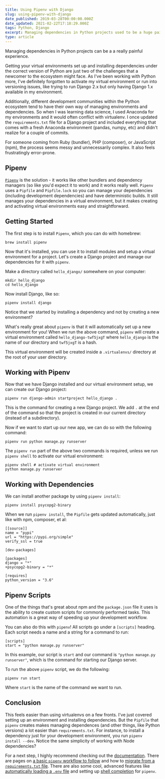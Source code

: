 ```yaml
---
title: Using Pipenv with Django
slug: using-pipenv-with-django
date_published: 2019-03-28T00:00:00.000Z
date_updated: 2021-02-22T17:18:29.000Z
tags: Python, Django
excerpt: Managing dependencies in Python projects used to be a huge pain, but it's a lot easier now with Pipenv
type: article
---
```


Managing dependencies in Python projects can be a a really painful experience.

Getting your virtual environments set up and installing dependencies under the correct version of Python are just two of the challenges that a newcomer to the ecosystem might face. As I've been working with Python more, I've definitely forgotten to activate my virtual environment or run into versioning issues, like trying to run Django 2.x but only having Django 1.x available in my environment.

Additionally, different development communities within the Python ecosystem tend to have their own way of managing environments and dependencies. So when I was learning data science, I used Anaconda for my environments and it would often conflict with virtualenv. I once updated the `requirements.txt` file for a Django project and included everything that comes with a fresh Anaconda environment (pandas, numpy, etc) and didn't realize for a couple of commits.

For someone coming from Ruby (bundler), PHP (composer), or JavaScript (npm), the process seems messy and unnecessarily complex. It also feels frustratingly error-prone.

## Pipenv

[`Pipenv`](https://pipenv.readthedocs.io/en/latest/) is the solution - it works like other bundlers and dependency managers (so like you'd expect it to work) and it works really well. `Pipenv` uses a `Pipfile` and `Pipfile.lock` so you can manage your dependencies (including development dependencies) and have deterministic builds. It still manages your dependencies in a virtual environment, but it makes creating and activating virtual environments easy and straightforward.

## Getting Started

The first step is to install `Pipenv`, which you can do with homebrew:

    brew install pipenv

Now that it's installed, you can use it to install modules and setup a virtual environment for a project. Let's create a Django project and manage our dependencies for it with `pipenv`.

Make a directory called `hello_django/` somewhere on your computer:

    mkdir hello_django
    cd hello_django

Now install Django, like so:

    pipenv install django

Notice that we started by installing a dependency and not by creating a new environment?

What's really great about `pipenv` is that it will automatically set up a new environment for you! When we run the above command, `pipenv` will create a virtual environment called `hello_django-twf5jxgT` where `hello_django` is the name of our directory and `twf5jxgT` is a hash.

This virtual environment will be created inside a `.virtualenvs/` directory at the root of your user directory.

## Working with Pipenv

Now that we have Django installed and our virtual environment setup, we can create our Django project:

    pipenv run django-admin startproject hello_django .

This is the command for creating a new Django project. We add `.` at the end of the command so that the project is created in our current directory (instead of a subdirectory).

Now if we want to start up our new app, we can do so with the following command:

    pipenv run python manage.py runserver

The `pipenv run` part of the above two commands is required, unless we run `pipenv shell` to activate our virtual environment:

    pipenv shell # activate virtual environment
    python manage.py runserver

## Working with Dependencies

We can install another package by using `pipenv install`:

    pipenv install psycopg2-binary

When we run `pipenv install`, the `Pipfile` gets updated automatically, just like with npm, composer, et al:

    [[source]]
    name = "pypi"
    url = "https://pypi.org/simple"
    verify_ssl = true
    
    [dev-packages]
    
    [packages]
    django = "*"
    +psycopg2-binary = "*"
    
    [requires]
    python_version = "3.6"

## Pipenv Scripts

One of the things that's great about npm and the `package.json` file it uses is the ability to create custom scripts for commonly performed tasks. This automation is a great way of speeding up your development workflow.

You can also do this with `pipenv`! All scripts go under a `[scripts]` heading. Each script needs a name and a string for a command to run:

    [scripts]
    start = "python manage.py runserver"

In this example, our script is `start` and our command is `"python manage.py runserver"`, which is the command for starting our Django server.

To run the above `pipenv` script, we do the following:

    pipenv run start

Where `start` is the name of the command we want to run.

## Conclusion

This feels easier than using virtualenvs on a few fronts. I've just covered setting up an environment and installing dependencies. But the `Pipfile` that `pipenv` creates makes managing dependences (and other things, like Python versions) a lot easier than `requirements.txt`. For instance, to install a dependency just for your development environment, you run `pipenv install --dev`. Notice the same simplicity of working with Node dependencies?

For a next step, I highly recommend checking out the [documentation](https://pipenv.readthedocs.io/). There are pages on [a basic `pipenv` workflow to follow](https://pipenv.readthedocs.io/en/latest/basics/#example-pipenv-workflow) and how to [migrate from a `requirements.txt` file](https://pipenv.readthedocs.io/en/latest/basics/#importing-from-requirements-txt). There are also some cool, advanced features like [automatically loading a `.env` file](https://pipenv.readthedocs.io/en/latest/advanced/#automatic-loading-of-env) and setting up [shell completion](https://pipenv.readthedocs.io/en/latest/advanced/#shell-completion) for `pipenv`.
